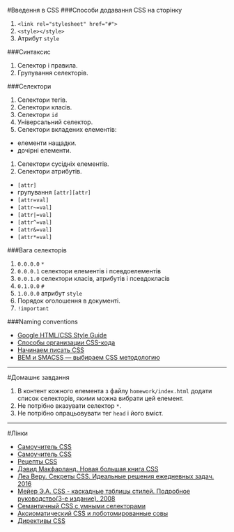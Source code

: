 #Введення в CSS 
###Способи додавання CSS на сторінку
1. `<link rel="stylesheet" href="#">`
1. `<style></style>`
1. Атрибут `style`

###Синтаксис
1. Селектор і правила.
1. Групування селекторів.

###Селектори
1. Селектори тегів.
1. Селектори класів.
1. Селектори `id`
1. Універсальний селектор.
1. Селектори вкладених елементів:
  - елементи нащадки.
  - дочірні елементи.
1. Селектори сусідніх елементів.
1. Селектори атрибутів.
  - `[attr]`
  - групування `[attr][attr]`
  - `[attr=val]`
  - `[attr~=val]`
  - `[attr|=val]`
  - `[attr^=val]`
  - `[attr&=val]`
  - `[attr*=val]`

###Вага селекторів
1. `0.0.0.0` `*`
1. `0.0.0.1` селектори елементів і псевдоелементів
1. `0.0.1.0` селектори класів, атрибутів і псевдокласів
1. `0.1.0.0` `#`
1. `1.0.0.0` атрибут `style`
1. Порядок оголошення в документі.
1. `!important`

###Naming conventions
- [Google HTML/CSS Style Guide](https://google.github.io/styleguide/htmlcssguide.xml)
- [Способы организации CSS-кода](https://habrahabr.ru/post/256109/)
- [Начинаем писать CSS](http://frontender.info/starting-css/)
- [BEM и SMACSS — выбираем CSS методологию](https://uwebdesign.ru/bem-smacss/)

---
#Домашнє завдання
1. В контент кожного елемента з файлу `homework/index.html` додати список селекторів, якими можна вибрати цей елемент.
1. Не потрібно вказувати селектор `*`.
1. Не потрібно опрацьовувати тег `head` і його вміст.

---
#Лінки
- [Самоучитель CSS](http://htmlbook.ru/samcss)
- [Самоучитель CSS](http://htmlbook.ru/css)
- [Рецепты CSS](http://htmlbook.ru/faq)
- [Дэвид Макфарланд. Новая большая книга CSS](https://www.dropbox.com/s/xgrfscrs63dzd2m/%D0%94%D0%B5%D0%B2%D0%B8%D0%B4%20%D0%9C%D0%B0%D0%BA%D1%84%D0%B0%D1%80%D0%BB%D0%B0%D0%BD%D0%B4%20-%20%D0%9D%D0%BE%D0%B2%D0%B0%D1%8F%20%D0%B1%D0%BE%D0%BB%D1%8C%D1%88%D0%B0%D1%8F%20%D0%BA%D0%BD%D0%B8%D0%B3%D0%B0%20CSS%28%D0%91%D0%B5%D1%81%D1%82%D1%81%D0%B5%D0%BB%D0%BB%D0%B5%D1%80%D1%8B%20O%27Reilly%29%20-%202016.pdf?dl=0) 
- [Леа Веру. Секреты CSS. Идеальные решения ежедневных задач. 2016](https://www.dropbox.com/s/9tsblinq6dcskrz/%D0%A1%D0%B5%D0%BA%D1%80%D0%B5%D1%82%D1%8B_CSS__%D0%98%D0%B4%D0%B5%D0%B0%D0%BB%D1%8C%D0%BD.pdf?dl=0)
- [Мейер Э.А. CSS - каскадные таблицы стилей. Подробное руководство(3-е издание). 2008](https://www.dropbox.com/s/p6ijefomlwhi8ql/CSS%20-%20%D0%9A%D0%B0%D1%81%D0%BA%D0%B0%D0%B4%D0%BD%D1%8B%D0%B5%20%D1%82%D0%B0%D0%B1%D0%BB%D0%B8%D1%86%D1%8B%20%D1%81%D1%82%D0%B8%D0%BB%D0%B5%D0%B9.%20%D0%9F%D0%BE%D0%B4%D1%80%D0%BE%D0%B1%D0%BD%D0%BE%D0%B5%20%D1%80%D1%83%D0%BA%D0%BE%D0%B2%D0%BE%D0%B4%D1%81%D1%82%D0%B2%D0%BE.%203-%D0%B5%20%D0%B8%D0%B7%D0%B4%D0%B0%D0%BD%D0%B8%D0%B5.pdf?dl=0)
- [Семантичный CSS с умными селекторами](http://frontender.info/semantic-css-with-intelligent-selectors/)
- [Аксиоматический CSS и лоботомированные совы](http://frontender.info/axiomatic-css-and-lobotomized-owls/)
- [Директивы CSS](http://frontender.info/the-at-rules-of-css/)
